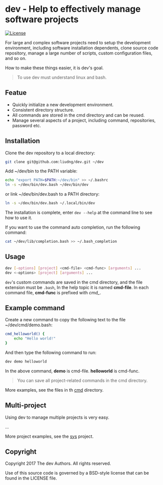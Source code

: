 # dev - Help to effectively manage software projects

[![License](https://img.shields.io/badge/license-BSD-blue.svg?style=flat)](https://github.com/liudng/dev/blob/master/LICENSE)

For large and complex software projects need to setup the development 
environment, including software installation dependents,  clone source code 
repository, manage a large number of scripts, custom configuration files, and so on.

How to make these things easier, it is dev's goal. 

> To use dev must understand linux and bash.

## Featue

* Quickly initialize a new development environment.
* Consistent directory structure.
* All commands are stored in the cmd directory and can be reused.
* Manage several aspects of a project, including command, repositories, password etc.

## Installation

Clone the dev repository to a local directory:

```sh
git clone git@github.com:liudng/dev.git ~/dev
```

Add ~/dev/bin to the PATH variable:

```sh
echo "export PATH=$PATH:~/dev/bin" >> ~/.bashrc
ln -s ~/dev/bin/dev.bash ~/dev/bin/dev
```

or link ~/dev/bin/dev.bash to a PATH directory:

```sh
ln -s ~/dev/bin/dev.bash ~/.local/bin/dev
```

The installation is complete, enter `dev --help` at the command line to see how to use it.

If you want to use the command auto completion, run the following command:

```sh
cat ~/dev/lib/completion.bash >> ~/.bash_completion
```

## Usage

```sh
dev [-options] [project] <cmd-file> <cmd-func> [arguments] ...
dev <-options> [project] [arguments] ...
```

`dev`'s custom commands are saved in the cmd directory, and the file extension 
must be `.bash`, In the help topic it is named **cmd-file**. In each command 
file, **cmd-func** is prefixed with *cmd_*.

## Example command

Create a new command to copy the following text to the file ~/dev/cmd/demo.bash:

```sh
cmd_helloworld() {
    echo "Hello world!"
}
```

And then type the following command to run:

```sh
dev demo helloworld
```

In the above command, **demo** is cmd-file. **helloworld** is cmd-func.

> You can save all project-related commands in the cmd directory.

More examples, see the files in th [cmd](https://github.com/liudng/dev/tree/master/cmd) directory.

## Multi-project

Using dev to manage multiple projects is very easy.

...

More project examples, see the [sys](https://github.com/liudng/sys) project.

## Copyright

Copyright 2017 The dev Authors. All rights reserved.

Use of this source code is governed by a BSD-style license that can be found in the LICENSE file.
